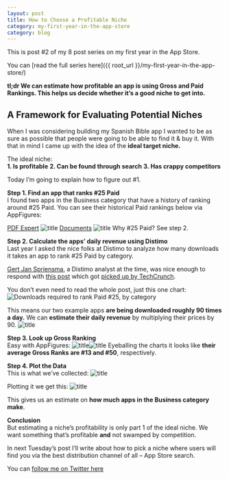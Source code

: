 ```yaml
---
layout: post
title: How to Choose a Profitable Niche
category: my-first-year-in-the-app-store
category: blog
---
```


This is post #2 of my 8 post series on my first year in the App Store.

You can [read the full series here]({{ root_url }}/my-first-year-in-the-app-store/)

**tl;dr We can estimate how profitable an app is using Gross and Paid Rankings. This helps us decide whether it’s a good niche to get into.**

## A Framework for Evaluating Potential Niches

When I was considering building my Spanish Bible app I wanted to be as sure as possible that people were going to be able to find it &amp; buy it. With that in mind I came up with the idea of the **ideal target niche.**

The ideal niche:  
**1. Is profitable**
**2. Can be found through search**
**3. Has crappy competitors**

Today I’m going to explain how to figure out #1.

**Step 1. Find an app that ranks #25 Paid**  
I found two apps in the Business category that have a history of ranking around #25 Paid. You can see their historical Paid rankings below via AppFigures:  

 [PDF Expert][2] ![title][3] [Documents][4] ![title][5] Why #25 Paid? See step 2.

**Step 2. Calculate the apps’ daily revenue using Distimo**   
Last year I asked the nice folks at Distimo to analyze how many downloads it takes an app to rank #25 Paid by category.

[Gert Jan Spriensma][6], a Distimo analyst at the time, was nice enough to respond with [this post][7] which got [picked up by TechCrunch][8].

You don’t even need to read the whole post, just this one chart: ![Downloads required to rank Paid #25, by category][9]

This means our two example apps **are being downloaded roughly 90 times a day.** We can **estimate their daily revenue** by multiplying their prices by 90. ![title][10]

**Step 3. Look up Gross Ranking**   
Easy with AppFigures: ![title][11]![title][12] Eyeballing the charts it looks like **their average Gross Ranks are #13 and #50**, respectively.

**Step 4. Plot the Data**    
This is what we’ve collected: ![title][13]

Plotting it we get this: ![title][14]

This gives us an estimate on **how much apps in the Business category make**.

**Conclusion**  
But estimating a niche’s profitability is only part 1 of the ideal niche. We want something that’s profitable **and** not swamped by competition.

In next Tuesday’s post I’ll write about how to pick a niche where users will find you via the best distribution channel of all – App Store search.


You can [follow me on Twitter here][15]
   
   [1]: http://www.trevormckendrick.com/my-first-year-in-the-app-store/
   [2]: https://itunes.apple.com/us/app/pdf-expert-professional-pdf/id323133888?mt=8
   [3]: http://www.trevormckendrick.com/wp-content/uploads/2013/04/PDF-Expert-Paid.png
   [4]: https://itunes.apple.com/us/app/documents/id295798315?mt=8
   [5]: http://www.trevormckendrick.com/wp-content/uploads/2013/04/Documents-Paid.png
   [6]: https://twitter.com/gert_jan
   [7]: http://www.distimo.com/blog/2012_05_quora-answering-series-download-volume-needed-to-hit-top-25-per-category/
   [8]: http://techcrunch.com/2012/05/16/how-many-daily-downloads-does-it-take-to-reach-the-top-of-the-app-store/
   [9]: http://www.trevormckendrick.com/wp-content/uploads/2013/04/Distimo-Chart.png
   [10]: http://www.trevormckendrick.com/wp-content/uploads/2013/04/daily-revenue-table.png
   [11]: http://www.trevormckendrick.com/wp-content/uploads/2013/04/PDF_Expert_Gross.png
   [12]: http://www.trevormckendrick.com/wp-content/uploads/2013/04/Documents_Gross.png
   [13]: http://www.trevormckendrick.com/wp-content/uploads/2013/04/gross-rank-%2B-revenue-table.png
   [14]: http://www.trevormckendrick.com/wp-content/uploads/2013/04/Business-Gross-Ranking-Chart1.png
   [15]: https://twitter.com/TrevMcKendrick
  

